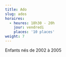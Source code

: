 ```yaml
---
title: Ado
slug: ados
horaires:
  - heures: 18h30 - 20h
    jour: vendredi
    places: '10 places'
weight: 7
---
```

Enfants nés de 2002 à 2005
